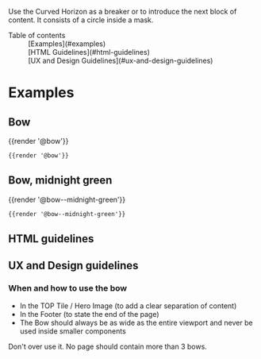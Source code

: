 Use the Curved Horizon as a breaker or to introduce the next block of content. It consists of a circle inside a mask.

<nav class="element-navigation">
  <dl class="element-navigation__list">
    <dt class="element-navigation__title">Table of contents</dt>
    <dd class="element-navigation__item">[Examples](#examples)</dd>
    <dd class="element-navigation__item">[HTML Guidelines](#html-guidelines)</dd>
    <dd class="element-navigation__item">[UX and Design Guidelines](#ux-and-design-guidelines)</dd>
  </dl>
</nav>

# Examples
## Bow
<div class="element-preview">
  <div class="element-preview__inner">{{render '@bow'}}</div>
</div>

```html
{{render '@bow'}}
```

## Bow, midnight green
<div class="element-preview">
  <div class="element-preview__inner">{{render '@bow--midnight-green'}}</div>
</div>

```html
{{render '@bow--midnight-green'}}
```

## HTML guidelines

## UX and Design guidelines

### When and how to use the bow
- In the TOP Tile / Hero Image (to add a clear separation of content)
- In the Footer (to state the end of the page)
- The Bow should always be as wide as the entire viewport and never be used inside smaller components

Don't over use it. No page should contain more than 3 bows.
